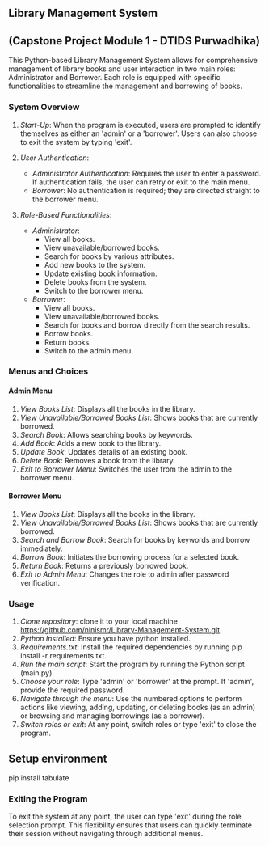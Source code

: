 ## Library Management System 
## (Capstone Project Module 1 - DTIDS Purwadhika)

This Python-based Library Management System allows for comprehensive management of library books and user interaction in two main roles: Administrator and Borrower. Each role is equipped with specific functionalities to streamline the management and borrowing of books.

### System Overview

1. *Start-Up*: When the program is executed, users are prompted to identify themselves as either an 'admin' or a 'borrower'. Users can also choose to exit the system by typing 'exit'.

2. *User Authentication*: 
   - *Administrator Authentication*: Requires the user to enter a password. If authentication fails, the user can retry or exit to the main menu.
   - *Borrower*: No authentication is required; they are directed straight to the borrower menu.

3. *Role-Based Functionalities*:
   - *Administrator*:
     - View all books.
     - View unavailable/borrowed books.
     - Search for books by various attributes.
     - Add new books to the system.
     - Update existing book information.
     - Delete books from the system.
     - Switch to the borrower menu.
   - *Borrower*:
     - View all books.
     - View unavailable/borrowed books.
     - Search for books and borrow directly from the search results.
     - Borrow books.
     - Return books.
     - Switch to the admin menu.

### Menus and Choices

#### Admin Menu
1. *View Books List*: Displays all the books in the library.
2. *View Unavailable/Borrowed Books List*: Shows books that are currently borrowed.
3. *Search Book*: Allows searching books by keywords.
4. *Add Book*: Adds a new book to the library.
5. *Update Book*: Updates details of an existing book.
6. *Delete Book*: Removes a book from the library.
7. *Exit to Borrower Menu*: Switches the user from the admin to the borrower menu.

#### Borrower Menu
1. *View Books List*: Displays all the books in the library.
2. *View Unavailable/Borrowed Books List*: Shows books that are currently borrowed.
3. *Search and Borrow Book*: Search for books by keywords and borrow immediately.
4. *Borrow Book*: Initiates the borrowing process for a selected book.
5. *Return Book*: Returns a previously borrowed book.
6. *Exit to Admin Menu*: Changes the role to admin after password verification.

### Usage

1. *Clone repository*: clone it to your local machine https://github.com/ninismr/Library-Management-System.git.
2. *Python Installed*: Ensure you have python installed.
3. *Requirements.txt*: Install the required dependencies by running pip install -r requirements.txt.
4. *Run the main script*: Start the program by running the Python script (main.py).
5. *Choose your role*: Type 'admin' or 'borrower' at the prompt. If 'admin', provide the required password.
6. *Navigate through the menu*: Use the numbered options to perform actions like viewing, adding, updating, or deleting books (as an admin) or browsing and managing borrowings (as a borrower).
7. *Switch roles or exit*: At any point, switch roles or type 'exit' to close the program.

## Setup environment

pip install tabulate

### Exiting the Program

To exit the system at any point, the user can type 'exit' during the role selection prompt. This flexibility ensures that users can quickly terminate their session without navigating through additional menus.


